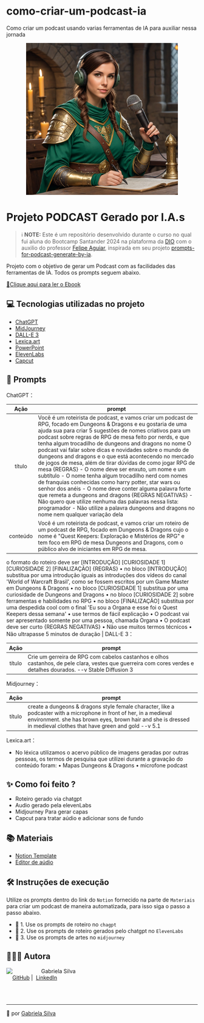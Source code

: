 # como-criar-um-podcast-ia
Como criar um podcast usando varias ferramentas de IA para auxiliar nessa jornada

<p align="center">
<img 
    src="podcasterwoman4.png"
    width="400"  
/>
</p>

# Projeto PODCAST Gerado por I.A.s


 > ℹ️ **NOTE:** Este é um repositório desenvolvido durante o curso no qual fui aluna do Bootcamp Santander 2024 na plataforma da [DIO](https://dio.me) com o auxilio do professor [Felipe Aguiar](https://github.com/felipeAguiarCode), inspirada em seu projeto [prompts-for-podcast-generate-by-ia](https://github.com/felipeAguiarCode/prompts-for-podcast-generate-by-ia/tree/main).

Projeto com o objetivo de gerar um Podcast com as facilidades das ferramentas de IA. Todos os prompts seguem abaixo.

<a href="Ebook Redes Neuraus Artificiais.pdf" title="View PDF now"> 📕Clique aqui para ler o Ebook</a>

## 💻 Tecnologias utilizadas no projeto

- [ChatGPT](https://chat.openai.com/) 
- [MidJourney](https://www.midjourney.com/app/)
- [DALL-E 3](https://openart.ai/home)
- [Lexica.art](https://lexica.art/)
- [PowerPoint](https://www.microsoft.com/en/microsoft-365/powerpoint)
- [ElevenLabs](https://beta.elevenlabs.io/)
- [Capcut](https://www.capcut.com/pt-br/)


## 🧠 Prompts

ChatGPT：

|   Ação   | prompt                                                                                                                                                                                                                                                                         |
| :------: | ------------------------------------------------------------------------------------------------------------------------------------------------------------------------------------------------------------------------------------------------------------------------------ |
|  título  | Você é um roteirista de podcast, e vamos criar um podcast de RPG, focado em Dungeons & Dragons e eu gostaria de uma ajuda sua para criar 5 sugestões de nomes criativos para um podcast sobre regras de RPG de mesa feito por nerds, e que tenha algum trocadilho de dungeons and dragons no nome O podcast vai falar sobre dicas e novidades sobre o mundo de dungeons and dragons e o que está acontecendo no mercado de jogos de mesa, além de tirar dúvidas de como jogar RPG de mesa {REGRAS} - O nome deve ser enxuto, um nome e um subtítulo - O nome tenha algum trocadilho nerd com nomes de franquias conhecidas como harry potter, star wars ou senhor dos anéis - O nome deve conter alguma palavra forte que remeta a dungeons and dragons {REGRAS NEGATIVAS} - Não quero que utilize nenhuma das palavras nessa lista: programador - Não utilize a palavra dungeons and dragons no nome nem qualquer variação dela                                                        |
| conteúdo | Você é um roteirista de podcast, e vamos criar um roteiro de um podcast de RPG, focado em Dungeons & Dragons cujo o nome é "Quest Keepers: Exploração e Mistérios de RPG" e tem foco em RPG de mesa Dungeons and Dragons, com o público alvo de iniciantes em RPG de mesa.
o formato do roteiro deve ser [INTRODUÇÃO] [CURIOSIDADE 1] [CURIOSIDADE 2] [FINALIZAÇÃO]
{REGRAS}
    • no bloco [INTRODUÇÃO] substitua por uma introdução iguais as introduções dos vídeos do canal 'World of Warcraft Brasil', como se fossem escritos por um Game Master em Dungeons &  Dragons
    • no bloco [CURIOSIDADE 1] substitua por uma curiosidade de Dungeons and Dragons
    • no bloco [CURIOSIDADE 2] sobre ferramentas e habilidades no RPG
    • no bloco [FINALIZAÇÃO] substitua por uma despedida cool com o final 'Eu sou a Organa e esse foi o Quest Keepers dessa semana' 
    • use termos de fácil explicação 
    • O podcast vai ser apresentado somente por uma pessoa, chamada Organa 
    • O podcast deve ser curto 
{REGRAS NEGATIVAS}
    • Não use muitos termos técnicos 
    • Não ultrapasse 5 minutos de duração |
DALL-E 3：

|  Ação  | prompt                                                                                 |
| :----: | -------------------------------------------------------------------------------------- |
| título |Crie um gerreira de RPG com cabelos castanhos e olhos castanhos, de pele clara, vestes que guerreira com cores verdes e detalhes dourados. --v Stable Diffusion 3 |

Midjourney：

|  Ação  | prompt                                                                                 |
| :----: | -------------------------------------------------------------------------------------- |
| título | create a dungeons & dragons style female character, like a podcaster with a microphone in front of her, in a medieval environment. she has brown eyes, brown hair and she is dressed in medieval clothes that have green and gold --v 5.1 |

Lexica.art：

- No léxica utilizamos o acervo público de imagens geradas por outras pessoas, os termos de pesquisa que utilizei durante a gravação do conteúdo foram:
• Mapas Dungeons & Dragons
• microfone podcast


## ✨ Como foi feito ?

- Roteiro gerado via chatgpt
- Audio gerado pela elevenLabs
- Midjourney Para gerar capas
- Capcut para tratar aúdio e adicionar sons de fundo

  
## 📚 Materiais

- [Notion Template](https://helpful-jump-17b.notion.site/PAS-Podcast-AI-Studio-210489e15d7a4a73b743bb159e45d06f?pvs=4)
- [Editor de aúdio](https://www.capcut.com/editor?from_page=landing_page&__action_from=picture_V%C3%ADdeos%20profissionais%20em%20minutos,%20n%C3%A3o%20em%20horas.)


## 🛠️ Instruções de execução

Utilize os prompts dentro do link do `Notion` fornecido na parte de `Materiais` para criar um podcast de maneira automatizada, para isso siga o passo a passo abaixo.

- 🤖 1. Use os prompts de roteiro no `chagpt`
- 🤖 2. Use os prompts de roteiro gerados pelo chatgpt no  `ElevenLabs`
- 🤖 3. Use os prompts de artes no `midjourney`
  

## 👩🏻‍💻 Autora

<p>
    <img 
      align=left 
      margin=10 
      width=80 
      src="https://avatars.githubusercontent.com/u/154382591?s=96&v=4"
    />
    <p>&nbsp&nbsp&nbspGabriela Silva<br>
    &nbsp&nbsp&nbsp
    <a href="https://github.com/SabrinaAll">
    GitHub</a>&nbsp;|&nbsp;
    <a href="https://www.linkedin.com/in/gabriela-silva-alves/">
    LinkedIn</a>
</p>
</p>
<br/><br/>
<p>

---

💜 por [Gabriela Silva](https://github.com/SabrinaAll)
